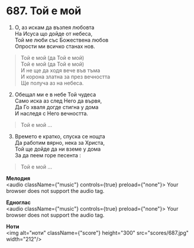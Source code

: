 # 687. Той е мой

1. О, аз искам да възпея любовта  
На Исуса що дойде от небеса,  
Той ме люби със Божествена любов  
Опрости ми всичко станах нов.  

> Той е мой (да Той е мой)  
> Той е мой (да Той е мой)  
> И не ще да ходя вече във тъма  
> И корона златна за през вечността  
> Ще получа аз на небеса.  

2. Обещал ми е в небе Той чудеса  
Само иска аз след Него да вървя,  
Да Го хваля догде стигна у дома  
И наследя с Него вечността.  

> Той е мой ...  

3. Времето е кратко, спуска се нощта  
Да работим вярно, нека за Христа,  
Той ще дойде да ни вземе у дома  
За да пеем горе песента :  

> Той е мой ...

**Мелодия**  
<audio className={"music"} controls={true} preload={"none"}>
    <source src="mp3/687.mp3" type="audio/mpeg"/>
    Your browser does not support the audio tag.
</audio>

**Едноглас**  
<audio className={"music"} controls={true} preload={"none"}>
    <source src="transp/687.mp3" type="audio/mpeg"/>
    Your browser does not support the audio tag.
</audio>

**Ноти**  
<img alt="ноти" className={"score"} height="300" src="scores/687.jpg" width="212"/>
